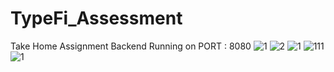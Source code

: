 # TypeFi_Assessment
Take Home Assignment
Backend Running on PORT : 8080
![1](https://github.com/Madushan97/TypeFi_Assessment/assets/66712958/78c9265e-0048-48fc-a2a2-a41fc220e1d0)
![2](https://github.com/Madushan97/TypeFi_Assessment/assets/66712958/43c81d52-d2b3-4d77-bc26-47a92aec9160)
![1](https://github.com/Madushan97/TypeFi_Assessment/assets/66712958/4b1aecf5-2a79-4e02-bd0a-2883a0f357d8)
![111](https://github.com/Madushan97/TypeFi_Assessment/assets/66712958/81d864b4-643a-4310-9b0a-fda03e1a16d1)
![1](https://github.com/Madushan97/TypeFi_Assessment/assets/66712958/69bb754c-5bdb-4f17-b061-589b2281f4ff)
